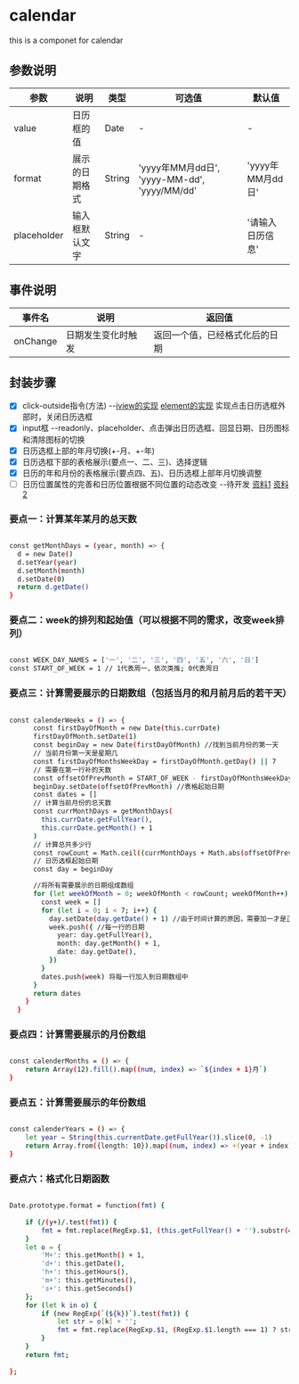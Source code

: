 # calendar
this is a componet for calendar

## 参数说明

| 参数        | 说明                      | 类型      | 可选值  | 默认值    |
| ---------  | ----------------------- | ------- | ---- | ------ |
| value    | 日历框的值     | Date | -    | -   |
| format | 展示的日期格式 | String | 'yyyy年MM月dd日', 'yyyy-MM-dd', 'yyyy/MM/dd' | 'yyyy年MM月dd日' |
| placeholder    | 输入框默认文字     | String | -    | '请输入日历信息' |

## 事件说明

| 事件名        | 说明                  |  返回值  |
| ---------  | ----------------------- | ---- | 
| onChange    | 日期发生变化时触发     |  返回一个值，已经格式化后的日期   |

## 封装步骤
- [x] click-outside指令(方法) --[iview的实现](https://github.com/iview/iview/blob/2.0/src/directives/clickoutside.js) [element的实现](https://github.com/ElemeFE/element/blob/dev/src/utils/clickoutside.js) 实现点击日历选框外部时，关闭日历选框
- [x] input框 --readonly、placeholder、点击弹出日历选框、回显日期、日历图标和清除图标的切换
- [x] 日历选框上部的年月切换(+-月、+-年)
- [x] 日历选框下部的表格展示(要点一、二、三)、选择逻辑
- [x] 日历的年和月份的表格展示(要点四、五)、日历选框上部年月切换调整
- [ ] 日历位置属性的完善和日历位置根据不同位置的动态改变 --待开发 [资料1](https://www.cnblogs.com/kidsitcn/p/8987715.html) 
[资料2](https://segmentfault.com/a/1190000014098739?utm_source=tag-newest)

### 要点一：计算某年某月的总天数

``` bash

const getMonthDays = (year, month) => {
  d = new Date()
  d.setYear(year)
  d.setMonth(month)
  d.setDate(0)
  return d.getDate()
}

```
### 要点二：week的排列和起始值（可以根据不同的需求，改变week排列）

``` bash

const WEEK_DAY_NAMES = ['一', '二', '三', '四', '五', '六', '日']
const START_OF_WEEK = 1 // 1代表周一，依次类推; 0代表周日

```
### 要点三：计算需要展示的日期数组（包括当月的和月前月后的若干天）

``` bash

const calenderWeeks = () => {
      const firstDayOfMonth = new Date(this.currDate)
      firstDayOfMonth.setDate(1)
      const beginDay = new Date(firstDayOfMonth) //找到当前月份的第一天
      // 当前月份第一天是星期几
      const firstDayOfMonthsWeekDay = firstDayOfMonth.getDay() || 7
      // 需要在第一行补的天数
      const offsetOfPrevMonth = START_OF_WEEK - firstDayOfMonthsWeekDay
      beginDay.setDate(offsetOfPrevMonth) //表格起始日期
      const dates = []
      // 计算当前月份的总天数
      const currMonthDays = getMonthDays(
        this.currDate.getFullYear(),
        this.currDate.getMonth() + 1
      )
      // 计算总共多少行
      const rowCount = Math.ceil((currMonthDays + Math.abs(offsetOfPrevMonth)) / 7) + 1
      // 日历选框起始日期
      const day = beginDay

      //将所有需要展示的日期组成数组
      for (let weekOfMonth = 0; weekOfMonth < rowCount; weekOfMonth++) {
        const week = []
        for (let i = 0; i < 7; i++) {
          day.setDate(day.getDate() + 1) //由于时间计算的原因，需要加一才是正确的起始日期
          week.push({ //每一行的日期
            year: day.getFullYear(),
            month: day.getMonth() + 1,
            date: day.getDate(),
          })
        }
        dates.push(week) 将每一行加入到日期数组中
      }
      return dates
    }
  }

```

### 要点四：计算需要展示的月份数组

``` bash

const calenderMonths = () => {
    return Array(12).fill().map((num, index) => `${index + 1}月`)
}

```

### 要点五：计算需要展示的年份数组

``` bash

const calenderYears = () => {
    let year = String(this.currentDate.getFullYear()).slice(0, -1)
    return Array.from({length: 10}).map((num, index) => +(year + index))
}

```
### 要点六：格式化日期函数

``` bash

Date.prototype.format = function(fmt) {
	
	if (/(y+)/.test(fmt)) {
		fmt = fmt.replace(RegExp.$1, (this.getFullYear() + '').substr(4 - RegExp.$1.length));
	}
	let o = {
		'M+': this.getMonth() + 1,
		'd+': this.getDate(),
		'h+': this.getHours(),
		'm+': this.getMinutes(),
		's+': this.getSeconds()
	};
	for (let k in o) {
		if (new RegExp(`(${k})`).test(fmt)) {
			let str = o[k] + '';
			fmt = fmt.replace(RegExp.$1, (RegExp.$1.length === 1) ? str : str.padStart(2,0));
		}
	}
	return fmt;
	
};

```
